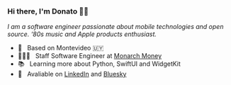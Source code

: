 ### Hi there, I'm Donato 👋🏻

*I am a software engineer passionate about mobile technologies and open source. ‘80s music and Apple products enthusiast.*

- 📍 &nbsp; Based on Montevideo 🇺🇾 
- 👨🏻‍💻 &nbsp; Staff Software Engineer at [Monarch Money](https://www.monarchmoney.com)
- 📚 &nbsp; Learning more about Python, SwiftUI and WidgetKit
- 🔗 &nbsp; Avaliable on [LinkedIn](https://www.linkedin.com/in/donatoaguirre24) and [Bluesky](https://bsky.app/profile/donatoaguirre.com)
